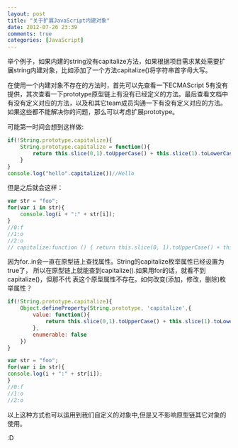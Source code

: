 ```yaml
---
layout: post
title: "关于扩展JavaScript内建对象"
date: 2012-07-26 23:39
comments: true
categories: [JavaScript]
---
```


举个例子，如果内建的string没有capitalize方法，如果根据项目需求某处需要扩展string内建对象，比如添加了一个方法capitalize()将字符串首字母大写。

在使用一个内建对象不存在的方法时，首先可以先查看一下ECMAScript 5有没有提供，其次查看一下prototype原型链上有没有已经定义的方法。最后查看文档中有没有定义对应的方法，以及和其它team成员沟通一下有没有定义对应的方法。如果这些都不能解决你的问题，那么可以考虑扩展prototype。

可能第一时间会想到这样做:
``` javascript
if(!String.prototype.capitalize){
	String.prototype.capitalize = function(){
		return this.slice(0,1).toUpperCase() + this.slice(1).toLowerCase();
	}
}
console.log("hello".capitalize())//Hello
```
<!-- more -->

但是之后就会这样：
``` javascript
var str = "foo";
for(var i in str){
	console.log(i + ":" + str[i]);
}
//0:f
//1:o
//2:o
// capitalize:function () { return this.slice(0, 1).toUpperCase() + this.slice(1).toLowerCase(); }
```

因为for..in会一直在原型链上查找属性。String的capitalize枚举属性已经设置为true了，
所以在原型链上就能查到capitalize().如果用for的话，就看不到capitalize()，但那不代
表这个原型属性不存在。如何改变(添加，修改，删除)枚举属性？
``` javascript
if(!String.prototype.capitalize){
	Object.defineProperty(String.prototype, 'capitalize',{
		value: function(){
			return this.slice(0,1).toUpperCase() + this.slice(1).toLowerCase();
		},
		enumerable: false
	})
}

var str = "foo";
for(var i in str){
console.log(i + ":" + str[i]);
}
//0:f
//1:o
//2:o
```
以上这种方式也可以运用到我们自定义的对象中,但是又不影响原型链其它对象的使用。

:D

